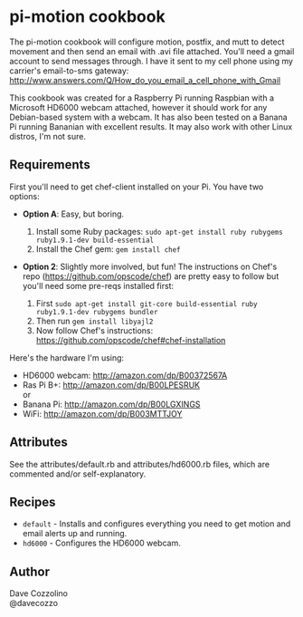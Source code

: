pi-motion cookbook
==================
The pi-motion cookbook will configure motion, postfix, and mutt to detect movement and then send an email with .avi file attached. You'll need a gmail account to send messages through. I have it sent to my cell phone using my carrier's email-to-sms gateway: http://www.answers.com/Q/How_do_you_email_a_cell_phone_with_Gmail

This cookbook was created for a Raspberry Pi running Raspbian with a Microsoft HD6000 webcam attached, however it should work for any Debian-based system with a webcam. It has also been tested on a Banana Pi running Bananian with excellent results. It may also work with other Linux distros, I'm not sure.


Requirements
------------
First you'll need to get chef-client installed on your Pi. You have two options:

* **Option A**: Easy, but boring.
  1. Install some Ruby packages: `sudo apt-get install ruby rubygems ruby1.9.1-dev build-essential`
  2. Install the Chef gem: `gem install chef`

* **Option 2**: Slightly more involved, but fun! The instructions on Chef's repo (https://github.com/opscode/chef) are pretty easy to follow but you'll need some pre-reqs installed first:
  1. First `sudo apt-get install git-core build-essential ruby ruby1.9.1-dev rubygems bundler`
  2. Then run `gem install libyajl2`
  3. Now follow Chef's instructions: https://github.com/opscode/chef#chef-installation

Here's the hardware I'm using:

* HD6000 webcam: http://amazon.com/dp/B00372567A
* Ras Pi B+: http://amazon.com/dp/B00LPESRUK  
or
* Banana Pi: http://amazon.com/dp/B00LGXINGS
* WiFi: http://amazon.com/dp/B003MTTJOY


Attributes
----------
See the attributes/default.rb and attributes/hd6000.rb files, which are commented and/or self-explanatory.


Recipes
-------
* `default` - Installs and configures everything you need to get motion and email alerts up and running.
* `hd6000` - Configures the HD6000 webcam.


Author
------
Dave Cozzolino  
@davecozzo
